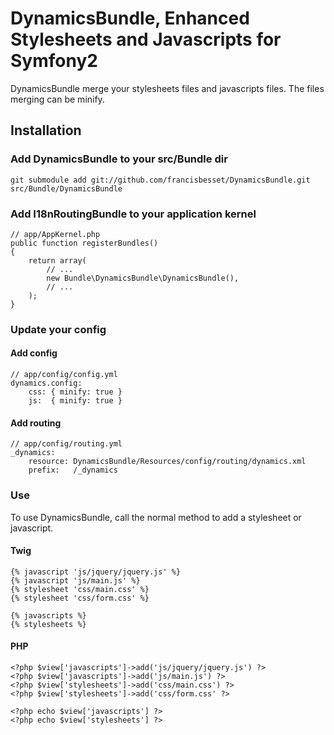 DynamicsBundle, Enhanced Stylesheets and Javascripts for Symfony2
=================================================================

DynamicsBundle merge your stylesheets files and javascripts files.
The files merging can be minify.

## Installation

### Add DynamicsBundle to your src/Bundle dir

    git submodule add git://github.com/francisbesset/DynamicsBundle.git src/Bundle/DynamicsBundle

### Add I18nRoutingBundle to your application kernel

    // app/AppKernel.php
    public function registerBundles()
    {
        return array(
            // ...
            new Bundle\DynamicsBundle\DynamicsBundle(),
            // ...
        );
    }

### Update your config

#### Add config

    // app/config/config.yml
    dynamics.config:
        css: { minify: true }
        js:  { minify: true }

#### Add routing

    // app/config/routing.yml
    _dynamics:
        resource: DynamicsBundle/Resources/config/routing/dynamics.xml
        prefix:   /_dynamics

### Use

To use DynamicsBundle, call the normal method to add a stylesheet or javascript.

#### Twig

    {% javascript 'js/jquery/jquery.js' %}
    {% javascript 'js/main.js' %}
    {% stylesheet 'css/main.css' %}
    {% stylesheet 'css/form.css' %}
    
    {% javascripts %}
    {% stylesheets %}

#### PHP

    <?php $view['javascripts']->add('js/jquery/jquery.js') ?>
    <?php $view['javascripts']->add('js/main.js') ?>
    <?php $view['stylesheets']->add('css/main.css') ?>
    <?php $view['stylesheets']->add('css/form.css' ?>
    
    <?php echo $view['javascripts'] ?>
    <?php echo $view['stylesheets'] ?>